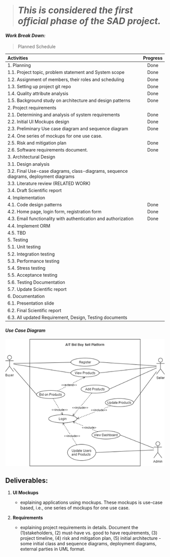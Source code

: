 ># _This is considered the first official phase of the SAD project._

#### _**Work Break Down:**_
> Planned Schedule
> 
| Activities 	 | Progress  |
| :----| :--: |
| 1.	Planning|  Done |
| 1.1. Project topic, problem statement and System scope | Done |
| 1.2. Assignment of members, their roles and scheduling | Done |
| 1.3. Setting up project git repo | Done |
| 1.4. Quality attribute analysis | Done |
| 1.5.	Background study on architecture and design patterns | Done |
| 2.	Project requirements |  |
| 2.1.	 Determining and analysis of system requirements| Done| 
| 2.2.	 Initial UI Mockups design  | Done |
| 2.3.	 Preliminary Use case diagram and sequence diagram| Done |
| 2.4.	 One series of mockups for one use case.  || Done|
| 2.5.	 Risk and mitigation plan | Done |
| 2.6.	 Software requirements document.	 | Done |
| 3.	Architectural Design |  |
| 3.1.	 Design analysis |  |
| 3.2.	 Final Use-case diagrams, class-diagrams, sequence diagrams, deployment diagrams	 |  |
| 3.3.	 Literature review (RELATED WORK)	 |  |
| 3.4.	 Draft Scientific report	|  |
| 4.	Implementation 	 |  |
| 4.1.	 Code design patterns |  Done |
| 4.2.	 Home page, login form, registration form | Done |
| 4.3.	 Email functionality with authentication and authorization| Done |
| 4.4.	 Implement ORM 	 |  |
| 4.5.	 TBD|  |
| 5.	Testing 	 |  |
| 5.1.	 Unit testing 	 |  |
| 5.2.	 Integration testing 	 |  |
| 5.3.	 Performance testing	 |  |
| 5.4.	 Stress testing 	 |  |
| 5.5.	 Acceptance testing	 |  |
| 5.6.	 Testing Documentation	 |  |
| 5.7.	 Update Scientific report	 |  |
| 6.	Documentation 	 |  |
| 6.1.	 Presentation slide	  |  |
| 6.2.	 Final Scientific report	 |  |
| 6.3.	 All updated Requirement, Design, Testing documents	 |  |

#### _**Use Case Diagram**_
![alt](Image/Use_Case_Diagram.png)

## Deliverables:

1. **UI Mockups** 
   - explaining applications using mockups. These mockups is use-case based, i.e., one series of mockups for one use case. 

2. **Requirements** 
   - explaining project requirements in details. Document the (1)stakeholders, (2) must-have vs. good to have requirements, (3) project timeline, (4) risk and mitigation plan, (5) initial architecture - some initial class and sequence diagrams, deployment diagrams, external parties in UML format.


